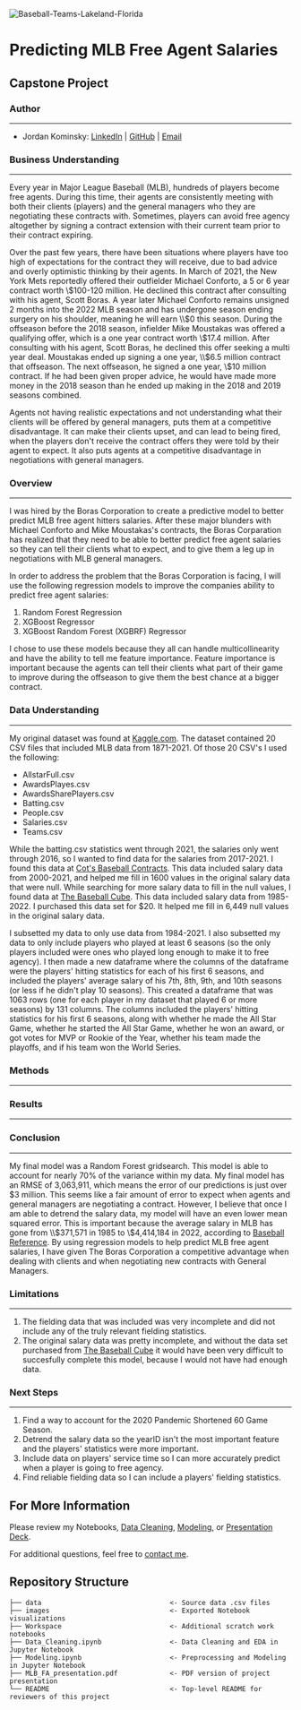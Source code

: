 ![Baseball-Teams-Lakeland-Florida](https://user-images.githubusercontent.com/100230332/171307514-6cdd4106-e46a-4c58-a5cd-d26280038814.jpeg)

# Predicting MLB Free Agent Salaries
## Capstone Project


### Author
---
- Jordan Kominsky: 
[LinkedIn](https://www.linkedin.com/in/jordan-kominsky/) | 
[GitHub](https://github.com/jskominsky) | 
[Email](mailto:jskominsky@gmail.com)

### Business Understanding
---

Every year in Major League Baseball (MLB), hundreds of players become free agents.  During this time, their agents are consistently meeting with both their clients (players) and the general managers who they are negotiating these contracts with.  Sometimes, players can avoid free agency altogether by signing a contract extension with their current team prior to their contract expiring.  

Over the past few years, there have been situations where players have too high of expectations for the contract they will receive, due to bad advice and overly optimistic thinking by their agents.  In March of 2021, the New York Mets reportedly offered their outfielder Michael Conforto, a 5 or 6 year contract worth \\$100-120 million.  He declined this contract after consulting with his agent, Scott Boras.  A year later Michael Conforto remains unsigned 2 months into the 2022 MLB season and has undergone season ending surgery on his shoulder, meaning he will earn \\$0 this season.  During the offseason before the 2018 season, infielder Mike Moustakas was offered a qualifying offer, which is a one year contract worth \\$17.4 million.  After consulting with his agent, Scott Boras, he declined this offer seeking a multi year deal.  Moustakas ended up signing a one year, \\$6.5 million contract that offseason.  The next offseason, he signed a one year, \\$10 million contract.  If he had been given proper advice, he would have made more money in the 2018 season than he ended up making in the 2018 and 2019 seasons combined.  

Agents not having realistic expectations and not understanding what their clients will be offered by general managers, puts them at a competitive disadvantage.  It can make their clients upset, and can lead to being fired, when the players don't receive the contract offers they were told by their agent to expect.  It also puts agents at a competitive disadvantage in negotiations with general managers.

### Overview
---

I was hired by the Boras Corporation to create a predictive model to better predict MLB free agent hitters salaries.  After these major blunders with Michael Conforto and Mike Moustakas's contracts, the Boras Corparation has realized that they need to be able to better predict free agent salaries so they can tell their clients what to expect, and to give them a leg up in negotiations with MLB general managers.

In order to address the problem that the Boras Corporation is facing, I will use the following regression models to improve the companies ability to predict free agent salaries:

1. Random Forest Regression
2. XGBoost Regressor
3. XGBoost Random Forest (XGBRF) Regressor

I chose to use these models because they all can handle multicollinearity and have the ability to tell me feature importance.  Feature importance is important because the agents can tell their clients what part of their game to improve during the offseason to give them the best chance at a bigger contract. 

### Data Understanding
---

My original dataset was found at [Kaggle.com](https://www.kaggle.com/datasets/open-source-sports/baseball-databank).  The dataset contained 20 CSV files that included MLB data from 1871-2021. Of those 20 CSV's I used the following: 
- AllstarFull.csv
- AwardsPlayes.csv
- AwardsSharePlayers.csv
- Batting.csv
- People.csv
- Salaries.csv
- Teams.csv

While the batting.csv statistics went through 2021, the salaries only went through 2016, so I wanted to find data for the salaries from 2017-2021.  I found this data at [Cot's Baseball Contracts](https://legacy.baseballprospectus.com/compensation/cots/). This data included salary data from 2000-2021, and helped me fill in 1600 values in the original salary data that were null. While searching for more salary data to fill in the null values, I found data at [The Baseball Cube](https://www.thebaseballcube.com/content/store/). This data included salary data from 1985-2022. I purchased this data set for $20. It helped me fill in 6,449 null values in the original salary data.

I subsetted my data to only use data from 1984-2021.  I also subsetted my data to only include players who played at least 6 seasons (so the only players included were ones who played long enough to make it to free agency).  I then made a new dataframe where the columns of the dataframe were the players' hitting statistics for each of his first 6 seasons, and included the players' average salary of his 7th, 8th, 9th, and 10th seasons (or less if he didn't play 10 seasons). This created a dataframe that was 1063 rows (one for each player in my dataset that played 6 or more seasons) by 131 columns.  The columns included the players' hitting statistics for his first 6 seasons, along with whether he made the All Star Game, whether he started the All Star Game, whether he won an award, or got votes for MVP or Rookie of the Year,  whether his team made the playoffs, and if his team won the World Series.

### Methods
---

### Results
---

### Conclusion
---

My final model was a Random Forest gridsearch.  This model is able to account for nearly 70% of the variance within my data.  My final model has an RMSE of 3,063,911, which means the error of our predictions is just over $3 million.  This seems like a fair amount of error to expect when agents and general managers are negotiating a contract. However, I believe that once I am able to detrend the salary data, my model will have an even lower mean squared error.  This is important because the average salary in MLB has gone from \\$371,571 in 1985 to \\$4,414,184 in 2022, according to [Baseball Reference](https://www.baseball-reference.com/bullpen/Minimum_salary). By using regression models to help predict MLB free agent salaries, I have given The Boras Corporation a competitive advantage when dealing with clients and when negotiating new contracts with General Managers.  

### Limitations
---

1. The fielding data that was included was very incomplete and did not include any of the truly relevant fielding statistics.
2. The original salary data was pretty incomplete, and without the data set purchased from [The Baseball Cube](https://www.thebaseballcube.com/content/store/) it would have been very difficult to succesfully complete this model, because I would not have had enough data.


### Next Steps
---

1. Find a way to account for the 2020 Pandemic Shortened 60 Game Season.
2. Detrend the salary data so the yearID isn't the most important feature and the players' statistics were more important.
3. Include data on players' service time so I can more accurately predict when a player is going to free agency.
4. Find reliable fielding data so I can include a players' fielding statistics.

## For More Information

Please review my Notebooks, [Data Cleaning](Data_Cleaning.ipynb), [Modeling](Modeling.ipynb), or [Presentation Deck](MLB_FA_presentation.pdf).

For additional questions, feel free to [contact me](mailto:jskominsky@gmail.com).

## Repository Structure

```
├── data                                <- Source data .csv files
├── images                              <- Exported Notebook visualizations
├── Workspace                           <- Additional scratch work notebooks
├── Data_Cleaning.ipynb                 <- Data Cleaning and EDA in Jupyter Notebook
├── Modeling.ipynb                      <- Preprocessing and Modeling in Jupyter Notebook
├── MLB_FA_presentation.pdf             <- PDF version of project presentation
└── README                              <- Top-level README for reviewers of this project
